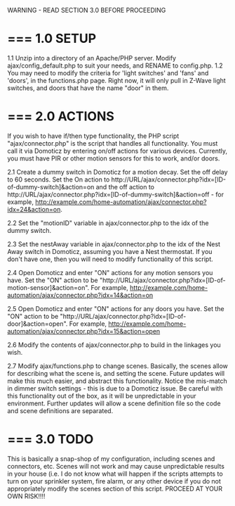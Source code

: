 WARNING - READ SECTION 3.0 BEFORE PROCEEDING

===
1.0 SETUP
===

1.1 Unzip into a directory of an Apache/PHP server. Modify ajax/config_default.php to suit your needs, and RENAME to config.php.
1.2 You may need to modify the criteria for 'light switches' and 'fans' and 'doors', in the functions.php page. Right now, it will only pull in Z-Wave light switches, and doors that have the name "door" in them.


===
2.0 ACTIONS
===

If you wish to have if/then type functionality, the PHP script "ajax/connector.php" is the script that handles all functionality. You must call it via Domoticz by entering on/off actions for various devices. Currently, you must have PIR or other motion sensors for this to work, and/or doors.

2.1 Create a dummy switch in Domoticz for a motion decay. Set the off delay to 60 seconds. Set the On action to http://URL/ajax/connector.php?idx=[ID-of-dummy-switch]&action=on and the off action to http://URL/ajax/connector.php?idx=[ID-of-dummy-switch]&action=off - for example, http://example.com/home-automation/ajax/connector.php?idx=24&action=on.

2.2 Set the "motionID" variable in ajax/connector.php to the idx of the dummy switch.

2.3 Set the nestAway variable in ajax/connector.php to the idx of the Nest Away switch in Domoticz, assuming you have a Nest thermostat. If you don't have one, then you will need to modify functionality of this script.

2.4 Open Domoticz and enter "ON" actions for any motion sensors you have. Set the "ON" action to be "http://URL/ajax/connector.php?idx=[ID-of-motion-sensor]&action=on". For example, http://example.com/home-automation/ajax/connector.php?idx=14&action=on

2.5 Open Domoticz and enter "ON" actions for any doors you have. Set the "ON" action to be "http://URL/ajax/connector.php?idx=[ID-of-door]&action=open". For example, http://example.com/home-automation/ajax/connector.php?idx=15&action=open

2.6 Modify the contents of ajax/connector.php to build in the linkages you wish.

2.7 Modify ajax/functions.php to change scenes. Basically, the scenes allow for describing what the scene is, and setting the scene. Future updates will make this much easier, and abstract this functionality. Notice the mis-match in dimmer switch settings - this is due to a Domoticz issue. Be careful with this functionality out of the box, as it will be unpredictable in your environment. Further updates will allow a scene definition file so the code and scene definitions are separated.


===
3.0 TODO
===

This is basically a snap-shop of my configuration, including scenes and connectors, etc. Scenes will not work and may cause unpredictable results in your house (i.e. I do not know what will happen if the scripts attempts to turn on your sprinkler system, fire alarm, or any other device if you do not appropriately modify the scenes section of this script. PROCEED AT YOUR OWN RISK!!!!